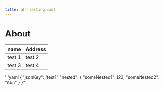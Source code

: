 ```yaml
---
title: a[](testing.com)
---
```

# About

| name   | Address    |
| ----   | ---------- |
| test 1 | test 2     |
| test 3 | test 4     |

'''yaml
{
  "jsonKey": "test1"
  "nested": {
    "someNested1": 123,
    "someNested2": "Abc"
    }
}'''
